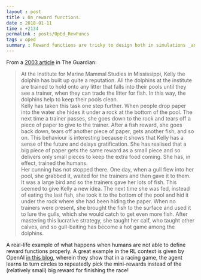 ```yaml
---
layout : post
title : On reward functions.
date : 2018-01-11
time : +2134
permalink : posts/OpEd_RewFuncs
tags : oped
summary : Reward functions are tricky to design both in simulations _and_ real life
---
```


From a [2003 article](https://www.theguardian.com/science/2003/jul/03/research.science) in The Guardian:

> At the Institute for Marine Mammal Studies in Mississippi, Kelly the dolphin has built up quite a reputation. All the dolphins at the institute are trained to hold onto any litter that falls into their pools until they see a trainer, when they can trade the litter for fish. In this way, the dolphins help to keep their pools clean.   
Kelly has taken this task one step further. When people drop paper into the water she hides it under a rock at the bottom of the pool. The next time a trainer passes, she goes down to the rock and tears off a piece of paper to give to the trainer. After a fish reward, she goes back down, tears off another piece of paper, gets another fish, and so on. This behaviour is interesting because it shows that Kelly has a sense of the future and delays gratification. She has realised that a big piece of paper gets the same reward as a small piece and so delivers only small pieces to keep the extra food coming. She has, in effect, trained the humans.   
Her cunning has not stopped there. One day, when a gull flew into her pool, she grabbed it, waited for the trainers and then gave it to them. It was a large bird and so the trainers gave her lots of fish. This seemed to give Kelly a new idea. The next time she was fed, instead of eating the last fish, she took it to the bottom of the pool and hid it under the rock where she had been hiding the paper. When no trainers were present, she brought the fish to the surface and used it to lure the gulls, which she would catch to get even more fish. After mastering this lucrative strategy, she taught her calf, who taught other calves, and so gull-baiting has become a hot game among the dolphins.

A real-life example of what happens when humans are not able to define reward functions properly.
A great example in the RL context is given by OpenAI [in this blog](https://blog.openai.com/faulty-reward-functions/), wherein they show that in a racing game, the agent learns to turn circles to repeatedly pick the mini-rewards instead of the (relatively small) big reward for finishing the race!
